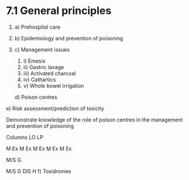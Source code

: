 # 7.1 General principles



1. a\)  Prehospital care
2. b\)  Epidemiology and prevention of poisoning
3. c\) Management issues

   1. i\)  Emesis
   2. ii\)  Gastric lavage
   3. iii\)  Activated charcoal
   4. iv\)  Cathartics
   5. v\)  Whole bowel irrigation

   d\) Poison centres

e\) Risk assessment/prediction of toxicity

Demonstrate knowledge of the role of poison centres in the management and prevention of poisoning

Columns LO LP

M Ex M Ex M Ex M Ex M Ex

M/S G

M/S G DIS H f\) Toxidromes

